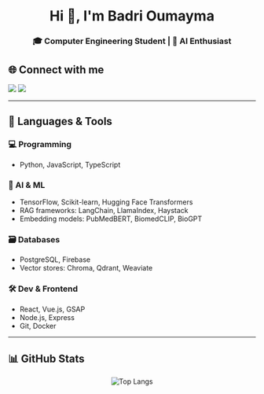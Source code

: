 <h1 align="center">Hi 👋, I'm Badri Oumayma</h1>
<h3 align="center">🎓 Computer Engineering Student | 🤖 AI Enthusiast


## 🌐 Connect with me
<p align="left">
  <a href="mailto:badrioumayma9@gmail.com"><img src="https://img.shields.io/badge/Email-D14836?style=for-the-badge&logo=gmail&logoColor=white"/></a>
  <a href="https://www.linkedin.com/in/oumayma-badri" target="_blank"><img src="https://img.shields.io/badge/LinkedIn-0077B5?style=for-the-badge&logo=linkedin&logoColor=white"/></a>
</p>

---

## 🧰 Languages & Tools

### 💻 Programming
- Python, JavaScript, TypeScript

### 🧠 AI & ML
- TensorFlow, Scikit-learn, Hugging Face Transformers  
- RAG frameworks: LangChain, LlamaIndex, Haystack  
- Embedding models: PubMedBERT, BiomedCLIP, BioGPT

### 🗃️ Databases
- PostgreSQL, Firebase  
- Vector stores: Chroma, Qdrant, Weaviate

### 🛠️ Dev & Frontend
- React, Vue.js, GSAP  
- Node.js, Express  
- Git, Docker

---

## 📊 GitHub Stats

<p align="center">
  <img src="https://github-readme-stats.vercel.app/api/top-langs?username=badrioumayma&show_icons=true&locale=en&layout=compact" alt="Top Langs"/>
</p>
